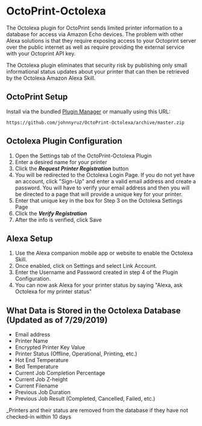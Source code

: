 # OctoPrint-Octolexa

The Octolexa plugin for OctoPrint sends limited printer information to a database for access via Amazon Echo devices. The problem with other Alexa solutions is that they require exposing access to your Octoprint server over the public internet as well as require providing the external service with your Octoprint API key.

The Octolexa plugin eliminates that security risk by publishing only small informational status updates about your printer that can then be retrieved by the Octolexa Amazon Alexa Skill.

## OctoPrint Setup

Install via the bundled [Plugin Manager](https://github.com/foosel/OctoPrint/wiki/Plugin:-Plugin-Manager)
or manually using this URL:

    https://github.com/johnnyruz/OctoPrint-Octolexa/archive/master.zip

## Octolexa Plugin Configuration

1. Open the Settings tab of the OctoPrint-Octolexa Plugin
2. Enter a desired name for your printer
3. Click the ***Request Printer Registration*** button
4. You will be redirected to the Octolexa Login Page. If you do not yet have an account, click "Sign-Up" and enter a valid email address and create a password. You will have to verify your email address and then you will be directed to a page that will provide a unique key for your printer.
5. Enter that unique key in the box for Step 3 on the Octolexa Settings Page
6. Click the ***Verify Registration***
7. After the info is verified, click Save

## Alexa Setup 

1. Use the Alexa companion mobile app or website to enable the Octolexa Skill. 
2. Once enabled, click on Settings and select Link Account.
3. Enter the Username and Password created in step 4 of the Plugin Configuration.
4. You can now ask Alexa for your printer status by saying "Alexa, ask Octolexa for my printer status"


## What Data is Stored in the Octolexa Database (Updated as of 7/29/2019)
 - Email address
 - Printer Name
 - Encrypted Printer Key Value
 - Printer Status (Offline, Operational, Printing, etc.)
 - Hot End Temperature
 - Bed Temperature
 - Current Job Completion Percentage
 - Current Job Z-height
 - Current Filename
 - Previous Job Duration
 - Previous Job Result (Completed, Cancelled, Failed, etc.)
 
_Printers and their status are removed from the database if they have not checked-in within 10 days

